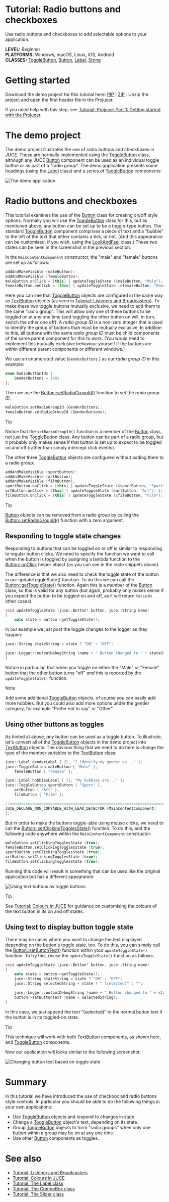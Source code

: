 # Tutorial: Radio buttons and checkboxes

Use radio buttons and checkboxes to add selectable options to your application.

**LEVEL:** Beginner<br/>
**PLATFORMS:** Windows, macOS, Linux, iOS, Android<br/>
**CLASSES:** [ToggleButton](https://docs.juce.com/master/classToggleButton.html "A button that can be toggled on/off."), [Button](https://docs.juce.com/master/classButton.html "A base class for buttons."), [Label](https://docs.juce.com/master/classLabel.html "A component that displays a text string, and can optionally become a text editor when clicked."), [String](https://docs.juce.com/master/classString.html "The JUCE String class!")

# Getting started

Download the demo project for this tutorial here: [PIP](https://docs.juce.com/tutorials/PIPs/RadioButtonsAndCheckboxesTutorial.zip) \| [ZIP](https://docs.juce.com/tutorials/ZIPs/RadioButtonsAndCheckboxesTutorial.zip) . Unzip the project and open the first header file in the Projucer.

If you need help with this step, see [Tutorial: Projucer Part 1: Getting started with the Projucer](/tutorials/tutorial_new_projucer_project/).

# The demo project

The demo project illustrates the use of radio buttons and checkboxes in JUCE. These are normally implemented using the [ToggleButton](https://docs.juce.com/master/classToggleButton.html "A button that can be toggled on/off.") class, although any JUCE [Button](https://docs.juce.com/master/classButton.html "A base class for buttons.") component can be used as an individual toggle button or as part of a \"radio group\". The demo application presents some headings (using the [Label](https://docs.juce.com/master/classLabel.html "A component that displays a text string, and can optionally become a text editor when clicked.") class) and a series of [ToggleButton](https://docs.juce.com/master/classToggleButton.html "A button that can be toggled on/off.") components:

![](/_images/tutorial_radio_buttons_checkboxes_screenshot1.png "The demo application")

# Radio buttons and checkboxes

This tutorial examines the use of the [Button](https://docs.juce.com/master/classButton.html "A base class for buttons.") class for creating on/off style options. Normally you will use the [ToggleButton](https://docs.juce.com/master/classToggleButton.html "A button that can be toggled on/off.") class for this, but as mentioned above, any button can be set up to be a toggle-type button. The standard [ToggleButton](https://docs.juce.com/master/classToggleButton.html "A button that can be toggled on/off.") component comprises a piece of text and a \"bubble\" to the left of the text that either contains a tick, or not. (And this appearance can be customised, if you wish, using the [LookAndFeel](https://docs.juce.com/master/classLookAndFeel.html "LookAndFeel objects define the appearance of all the JUCE widgets, and subclasses can be used to appl...") class.) These two states can be seen in the screenshot in the previous section.

In the `MainContentComponent` constructor, the \"male\" and \"female\" buttons are set up as follows:

```cpp
addAndMakeVisible (maleButton);
addAndMakeVisible (femaleButton);
maleButton.onClick = [this] { updateToggleState (&maleButton, "Male"); };
femaleButton.onClick = [this] { updateToggleState (&femaleButton, "Female"); };
```

Here you can see that [ToggleButton](https://docs.juce.com/master/classToggleButton.html "A button that can be toggled on/off.") objects are configured in the same way as [TextButton](https://docs.juce.com/master/classTextButton.html "A button that uses the standard lozenge-shaped background with a line of text on it.") objects (as seen in [Tutorial: Listeners and Broadcasters](/tutorials/tutorial_listeners_and_broadcasters/)). To make these two toggle buttons mutually exclusive, we need to add them to the same \"radio group\". This will allow only one of these buttons to be toggled on at any one time (and toggling the other button on will, in turn, switch the other one off). A _radio group ID_ is a non-zero integer that is used to identify the group of buttons than must be mutually exclusive. In addition to this, all buttons with the same _radio group ID_ must be child components of the same parent component for this to work. (You would need to implement this mutually exclusive behaviour yourself if the buttons are within different parent components or different windows.)

We use an enumerated value (`GenderButtons` ) as our _radio group ID_ in this example:

```cpp
enum RadioButtonIds {
    GenderButtons = 1001
};
```

Then we use the [Button::setRadioGroupId()](https://docs.juce.com/master/classButton.html#a29adebc6ed27829f75b69c6ba40ef958 "Enables the button to act as a member of a mutually-exclusive group of 'radio buttons'.") function to set the _radio group ID_.

```cpp
maleButton.setRadioGroupId (GenderButtons);
femaleButton.setRadioGroupId (GenderButtons);
```

> [!TIP]
>Notice that the `setRadioGroupId()` function is a member of the [Button](https://docs.juce.com/master/classButton.html "A base class for buttons.") class, not just the [ToggleButton](https://docs.juce.com/master/classToggleButton.html "A button that can be toggled on/off.") class. Any button can be part of a radio group, but it probably only makes sense if that button is set up to expect to be toggled on and off (rather than simply intercept click events).

The other three [ToggleButton](https://docs.juce.com/master/classToggleButton.html "A button that can be toggled on/off.") objects are configured without adding them to a radio group:

```cpp
addAndMakeVisible (sportButton);
addAndMakeVisible (artButton);
addAndMakeVisible (filmButton);
sportButton.onClick = [this] { updateToggleState (&sportButton, "Sport"); };
artButton.onClick = [this] { updateToggleState (&artButton, "Art"); };
filmButton.onClick = [this] { updateToggleState (&filmButton, "Film"); };
```

> [!TIP]
>[Button](https://docs.juce.com/master/classButton.html "A base class for buttons.") objects can be removed from a radio group by calling the [Button::setRadioGroupId()](https://docs.juce.com/master/classButton.html#a29adebc6ed27829f75b69c6ba40ef958 "Enables the button to act as a member of a mutually-exclusive group of 'radio buttons'.") function with a zero argument.

## Responding to toggle state changes

Responding to buttons that can be toggled on or off is similar to responding to regular button clicks. We need to specify the function we want to call when the button is toggled by assigning a lambda function to the [Button::onClick](https://docs.juce.com/master/classButton.html#a30b76ab312dc7f66e67596ae20540ec2 "You can assign a lambda to this callback object to have it called when the button is clicked.") helper object (as you can see in the code snippets above).

The difference is that we also need to check the toggle state of the button in our updateToggleState() function. To do this we can call the [Button::getToggleState()](https://docs.juce.com/master/classButton.html#ae1723837340c174f0f212855d247b626 "Returns true if the button is 'on'.") function. Again this is a member of the [Button](https://docs.juce.com/master/classButton.html "A base class for buttons.") class, so this is valid for any button (but again, probably only makes sense if you expect the button to be toggled on and off, as it will return `false` in other cases).

```cpp
void updateToggleState (juce::Button* button, juce::String name)
{
    auto state = button->getToggleState();
```

In our example we just post the toggle changes to the logger as they happen:

```cpp
juce::String stateString = state ? "ON" : "OFF";

juce::Logger::outputDebugString (name + " Button changed to " + stateString);
}
```

Notice in particular, that when you toggle on either the \"Male\" or \"Female\" button that the other button turns \"off\" _and_ this is reported by the `updateToggleState()` function.

> [!NOTE]
> Add some additional [ToggleButton](https://docs.juce.com/master/classToggleButton.html "A button that can be toggled on/off.") objects, of course you can easily add more hobbies. But you could also add more options under the gender category, for example \"Prefer not to say\" or \"Other\".

## Using other buttons as toggles

As hinted at above, _any_ button can be used as a toggle button. To illustrate, let's convert all of the [ToggleButton](https://docs.juce.com/master/classToggleButton.html "A button that can be toggled on/off.") objects in the demo project into [TextButton](https://docs.juce.com/master/classTextButton.html "A button that uses the standard lozenge-shaped background with a line of text on it.") objects. The obvious thing that we need to do here is change the type of the member variables to the [TextButton](https://docs.juce.com/master/classTextButton.html "A button that uses the standard lozenge-shaped background with a line of text on it.") class:

```cpp
juce::Label genderLabel { {}, "I identify my gender as..." };
juce::ToggleButton maleButton { "Male" },
    femaleButton { "Female" };

juce::Label hobbiesLabel { {}, "My hobbies are..." };
juce::ToggleButton sportButton { "Sport" },
    artButton { "Art" },
    filmButton { "Film" };

//==============================================================================
JUCE_DECLARE_NON_COPYABLE_WITH_LEAK_DETECTOR (MainContentComponent)
};
```

But in order to make the buttons toggle-able using mouse clicks, we need to call the [Button::setClickingTogglesState()](https://docs.juce.com/master/classButton.html#a675d6848c16e265ff334b2d51328d8d2 "This tells the button to automatically flip the toggle state when the button is clicked.") function. To do this, add the following code anywhere within the `MainContentComponent` constructor:

```cpp
maleButton.setClickingTogglesState (true);
femaleButton.setClickingTogglesState (true);
sportButton.setClickingTogglesState (true);
artButton.setClickingTogglesState (true);
filmButton.setClickingTogglesState (true);
```

Running this code will result in something that can be used like the original application but has a different appearance:

![](/_images/tutorial_radio_buttons_checkboxes_screenshot2.png "Using text buttons as toggle buttons")

> [!TIP]
>See [Tutorial: Colours in JUCE](/tutorials/tutorial_colours/) for guidance on customising the colours of the text button in its on and off states.

## Using text to display button toggle state

There may be cases where you want to change the text displayed depending on the button's toggle state, too. To do this, you can simply call the [Button::setButtonText()](https://docs.juce.com/master/classButton.html#a96f4185a0a716d10309f1081f0af2f91 "Changes the button's text.") function within your `updateToggleState()` function. To try this, revise the `updateToggleState()` function as follows:

```cpp
void updateToggleState (juce::Button* button, juce::String name)
{
    auto state = button->getToggleState();
    juce::String stateString = state ? "ON" : "OFF";
    juce::String selectedString = state ? " (selected)" : "";

    juce::Logger::outputDebugString (name + " Button changed to " + stateString);
    button->setButtonText (name + selectedString);
}
```

In this case, we just append the text \"(selected)\" to the normal button text if the button is in its toggled-on state.

> [!TIP]
>This technique will work with both [TextButton](https://docs.juce.com/master/classTextButton.html "A button that uses the standard lozenge-shaped background with a line of text on it.") components, as shown here, and [ToggleButton](https://docs.juce.com/master/classToggleButton.html "A button that can be toggled on/off.") components.

Now our application will looks similar to the following screenshot:

![](/_images/tutorial_radio_buttons_checkboxes_screenshot3.png "Changing button text based on toggle state")

# Summary

In this tutorial we have introduced the use of checkbox and radio buttons style controls. In particular you should be able to do the following things in your own applications:

- Use [ToggleButton](https://docs.juce.com/master/classToggleButton.html "A button that can be toggled on/off.") objects and respond to changes in state.
- Change a [ToggleButton](https://docs.juce.com/master/classToggleButton.html "A button that can be toggled on/off.") object's text, depending on its state.
- Group [ToggleButton](https://docs.juce.com/master/classToggleButton.html "A button that can be toggled on/off.") objects to form \"radio groups\" when only one button within a group may be on at any one time.
- Use other [Button](https://docs.juce.com/master/classButton.html "A base class for buttons.") components as toggles.

# See also

- [Tutorial: Listeners and Broadcasters](/tutorials/tutorial_listeners_and_broadcasters/)
- [Tutorial: Colours in JUCE](/tutorials/tutorial_colours/)
- [Tutorial: The Label class](/tutorials/tutorial_label/)
- [Tutorial: The ComboBox class](/tutorials/tutorial_combo_box/)
- [Tutorial: The Slider class](/tutorials/tutorial_slider_values/)

